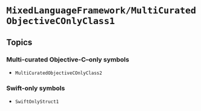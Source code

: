 # ``MixedLanguageFramework/MultiCuratedObjectiveCOnlyClass1``

## Topics

### Multi-curated Objective-C–only symbols

- ``MultiCuratedObjectiveCOnlyClass2``

### Swift-only symbols

- ``SwiftOnlyStruct1``
